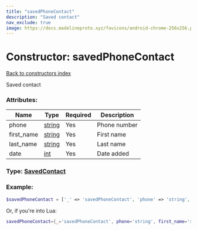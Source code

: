 ```yaml
---
title: "savedPhoneContact"
description: "Saved contact"
nav_exclude: true
image: https://docs.madelineproto.xyz/favicons/android-chrome-256x256.png
---
```

# Constructor: savedPhoneContact  
[Back to constructors index](index.md)



Saved contact

### Attributes:

| Name     |    Type       | Required | Description |
|----------|---------------|----------|-------------|
|phone|[string](../types/string.md) | Yes|Phone number|
|first\_name|[string](../types/string.md) | Yes|First name|
|last\_name|[string](../types/string.md) | Yes|Last name|
|date|[int](../types/int.md) | Yes|Date added|



### Type: [SavedContact](../types/SavedContact.md)


### Example:

```php
$savedPhoneContact = ['_' => 'savedPhoneContact', 'phone' => 'string', 'first_name' => 'string', 'last_name' => 'string', 'date' => int];
```  


Or, if you're into Lua:

```lua
savedPhoneContact={_='savedPhoneContact', phone='string', first_name='string', last_name='string', date=int}

```


